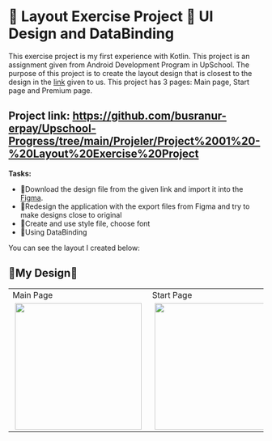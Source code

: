 # :hibiscus: Layout Exercise Project :hibiscus: UI Design and DataBinding

This exercise project is my first experience with Kotlin. This project is an assignment given from Android Development Program in UpSchool. 
The purpose of this project is to create the layout design that is closest to the design in the [link] given to us. 
This project has 3 pages: Main page, Start page and Premium page.
<br>
## Project link: https://github.com/busranur-erpay/Upschool-Progress/tree/main/Projeler/Project%2001%20-%20Layout%20Exercise%20Project
 
 **Tasks:** 
- :cherry_blossom:Download the design file from the given link and import it into the [Figma].
- :cherry_blossom:Redesign the application with the export files from Figma and try to make designs close to original
- :cherry_blossom:Create and use style file, choose font
- :cherry_blossom:Using DataBinding
 
You can see the layout I created below:

## :hibiscus:My Design:hibiscus:
  
  <div>
<table>
  <tr>
    <td >Main Page</td>
     <td >Start Page</td>
    <td>Premium Page</td>
 
  </tr>

<tr>
    <td >
      <img src="https://user-images.githubusercontent.com/77737341/163996355-fb3b6a68-20a9-46fb-aa8d-acfa320fd5eb.png" width="250" hspace="5"/>
    </td>
   <td>
     <img src="https://user-images.githubusercontent.com/77737341/164011064-5be42d3f-53e2-4e7e-8026-b3b9da6e9f22.png" width="250" hspace="5"/>
    </td>
      <td>
     <img src="https://user-images.githubusercontent.com/77737341/164011305-fea87fb8-7df9-4ad5-bd5c-b893a619b7f8.png" width="250" hspace="5"/>
    </td>
  
  </tr>
 </table>
  </div>
  
  [link]: https://www.sketchappsources.com/free-source/4762-design-courses-app-sketch-freebie-resource.html
  [Figma]: https://www.figma.com/

